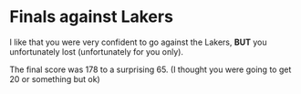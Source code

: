 # Finals against Lakers

I like that you were very confident to go against the Lakers, **BUT** you unfortunately lost (unfortunately for you only).

The final score was 178 to a surprising 65. (I thought you were going to get 20 or something but ok)
